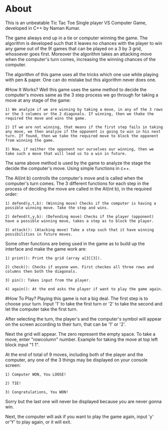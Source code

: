 # About
This is an unbeatable Tic  Tac Toe Single player VS Computer Game, developed in C++ by Naman Kumar.

The game always end up in a tie or computer winning the game. The algorithm is developed such that it leaves no chances with the player to win any game out of the 9! games that can be played on a 3 by 3 grid, whosoever goes first. Moreover the algorithm takes an attacking move when the computer's turn comes, increasing the winning chances of the computer.

The algorithm of this game uses all the tricks which one use while playing with pen & paper. One can do mistake but this algorithm never does one. 

#How It Works?
Well this game uses the same method to decide the computer's moves same as the 3 step process we go through for taking a move at any stage of the game:

    1) We analyze if we are winning by taking a move, in any of the 3 rows or the 3 columns or the 2 diagonals. If winning, then we thake the required the move and wins the game.
  
    2) If we are not winning, that means if the first step fails in taking any move, we then analyze if the opponent is going to win in his next turn. If found, then we take the required move to block the opponent from winning the game. 
  
    3) Now, if neither the opponent nor ourselves our winning, then we take such a move that will lead us to a win in future.

The same above method is used by the game to analyze the stage the decide the computer's move. Using simple functions in c++.

The AI(int b) controlls the computer's move and is called when the computer's turn comes. The 3 different functions for each step in the process of deciding the move are called in the AI(int b), in the required order:

    1) defend(y,t,b): (Winning move) Checks if the computer is having a possible winning move. Take the step and wins.
    
    2) defend(t,y,b): (Defending move) Checks if the player (opponent) have a possible winning move, takes a step as to block the player.
    
    3) attack(): (Atacking move) Take a step such that it have winning possibilities in future moves.
    
Some other functions are being used in the game as to build up the interface and make the game work are:

    1) print(): Print the grid (array a[3][3]).
    
    2) check(): Checks if anyone won. First checkes all three rows and columns then both the diagonals.
    
    3) pin(): Takes input from the player.
    
    4) again(): At the end asks the player if want to play the game again.

#How To Play?
Playing this game is not a big deal. The first step is to choose your turn. Input '1' to take the first turn or '2' to take the second and let the computer take the first turn. 

After selecting the turn, the player's and the computer's symbol will appear on the screen according to their turn, that can be '1' or '2'. 

Next the grid will appear. The zero represent the empty space. To take a move, enter "row<space>column" number. Example for taking the move at top left block input "1 1".

At the end of total of 9 moves, including both of the player and the computer, any one of the 3 things may be displayed on your console screen:

    1) Computer WON, You LOOSE!
    
    2) TIE!
    
    3) Congratulations, You WON!

Sorry but the last one will never be displayed because you are never gonna win. 

Next, the computer will ask if you want to play the game again, input 'y' or'Y' to play again, or it will exit. 
